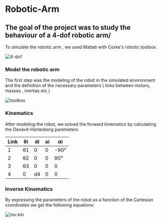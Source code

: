 # Robotic-Arm

## The goal of the project was to study the behaviour of a 4-dof robotic arm/

To simulate the robotic arm , we used Matlab with Corke's robotic toolbox. 

![4-dof](https://github.com/SergiosKar/Robotic-Arm/blob/master/images/4dof.PNG)

### Model the robotic arm
The first step was the modeling of the robot in the simulated environment and the definition of 
the necessary parameters ( links between motors, masses , inertias etc.)

![toolbox](https://github.com/SergiosKar/Robotic-Arm/blob/master/images/robotic_toolbox.PNG)

### Kinematics

After modeling the robot, we solved the forward kinematics by calculating the Denavit-Hartenberg paremeters

Link| θi | di | ai | αi
----|----|----|----|---
1 |θ1| 0| 0| -90°
2 |θ2 |0| 0 |90°
3 |θ3 |0| 0| 0
4 |0| d4| 0| 0

### Inverse Kinematics

By expressing the parameters of the robot as a function of the Cartesian coordinates we get the following equations:

![inv-kin](https://github.com/SergiosKar/Robotic-Arm/blob/master/images/inverse_kin.PNG)

